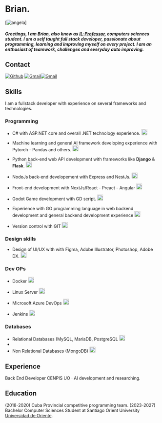 # Brian.

[<img alt="angela" src="https://lobotomycorp.fandom.com/wiki/Angela?file=Smiling.PNG">]


##### Greetings, I am Brian, also know as [IL-Professor](https://github.com/VerianCS/), computers sciences student. I am a self taught full stack developer, passionate about programming, learning and improving myself on every project. I am an enthusiast of teamwork, challenges and everyday auto improving.

## Contact

[<img alt="Github" src="https://img.shields.io/badge/GitHub-%2312100E.svg?&style=for-the-badge&logo=Github&logoColor=white" />](https://github.com/VerianCS) [<img alt="Gmail" src="https://img.shields.io/badge/Gmail-D14836?style=for-the-badge&logo=gmail&logoColor=white" />](mailto:zafkiel023@gmail.com)[<img alt="Gmail" src="https://img.shields.io/badge/Telegram-%231DA1F2.svg?style=for-the-badge&logo=telegram&logoColor=white" />](https://t.me/Nvaeil)

## Skills

I am a fullstack developer with experience on several frameworks and technologies.

### Programming

- C# with ASP.NET core and overall .NET technology experience. <img alt="Laravel" style="height:1.2rem" src="https://img.shields.io/static/v1?label=&message=Very Good&color=success" />

- Machine learning and general AI framework developing experience with Pytorch - Pandas and others. <img alt="Laravel" style="height:1.2rem" src="https://img.shields.io/static/v1?label=&message=Very Good&color=success" />

- Python back-end web API development with frameworks like **Django** & **Flask**. <img alt="Laravel" style="height:1.2rem" src="https://img.shields.io/static/v1?label=&message=Very Good&color=success" />

- NodeJs back-end developement with Express and NestJs. <img alt="Laravel" style="height:1.2rem" src="https://img.shields.io/static/v1?label=&message=Very Good&color=success" />

- Front-end development with NextJs/React - Preact - Angular <img alt="Laravel" style="height:1.2rem" src="https://img.shields.io/static/v1?label=&message=Very Good&color=success" />

- Godot Game development with GD script. <img alt="Laravel" style="height:1.2rem" src="https://img.shields.io/static/v1?label=&message=Very Good&color=success" />

- Experience with GO programming language in web backend development and general backend development experience <img alt="Laravel" style="height:1.2rem" src="https://img.shields.io/static/v1?label=&message=Very Good&color=success" />

- Version control with GIT <img alt="git" style="height:1.2rem" src="https://img.shields.io/static/v1?label=&message=Excelent&color=sucess" />

### Design skills

- Design of UI/UX with with Figma, Adobe Illustrator, Photoshop, Adobe DX. <img alt="Laravel" style="height:1.2rem" src="https://img.shields.io/static/v1?label=&message=Very Good&color=success" />

### Dev OPs

- Docker <img alt="git" style="height:1.2rem" src="https://img.shields.io/static/v1?label=&message=Normal&color=green" />

- Linux Server <img alt="git" style="height:1.2rem" src="https://img.shields.io/static/v1?label=&message=Excelent&color=sucess" />

- Microsoft Azure DevOps <img alt="git" style="height:1.2rem" src="https://img.shields.io/static/v1?label=&message=Excelent&color=sucess" />

- Jenkins <img alt="git" style="height:1.2rem" src="https://img.shields.io/static/v1?label=&message=Excelent&color=sucess" />


### Databases

- Relational Databases (MySQL, MariaDB, PostgreSQL <img alt="git" style="height:1.2rem" src="https://img.shields.io/static/v1?label=&message=Excelent&color=sucess" />
- 
- Non Relational Databases (MongoDB) <img alt="git" style="height:1.2rem" src="https://img.shields.io/static/v1?label=&message=Excelent&color=sucess" />

## Experience
Back End Developer
CENPIS UO · AI development and researching.

## Education
(2018-2020) Cuba Provincial competitive programming team. 
(2023-2027) Bachelor Computer Sciences Student at Santiago Orient University [Universidad de Oriente]((https://uo.edu.cu/)).




